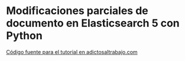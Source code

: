 # Modificaciones parciales de documento en Elasticsearch 5 con Python

[Código fuente para el tutorial en adictosaltrabajo.com](https://www.adictosaltrabajo.com/tutoriales/modificaciones-parciales-de-un-documento-de-elasticsearch-5-con-python/)

